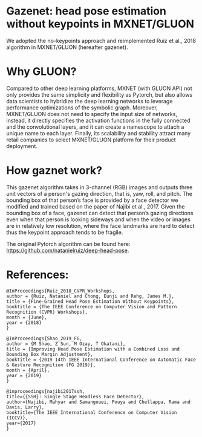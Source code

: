 # Gazenet: head pose estimation without keypoints in MXNET/GLUON

We adopted the no-keypoints approach and reimplemented Ruiz et al., 2018 algorithm in
MXNET/GLUON (hereafter gazenet). 

# Why GLUON? 

Compared to other deep learning platforms, MXNET (with
GLUON API) not only provides the same simplicity and flexibility as Pytorch, but also allows
data scientists to hybridize the deep learning networks to leverage performance optimizations of
the symbolic graph. Moreover, MXNET/GLUON does not need to specify the input size of
networks, instead, it directly specifies the activation functions in the fully connected and the
convolutional layers, and it can create a namescope to attach a unique name to each layer.
Finally, its scalability and stability attract many retail companies to select MXNET/GLUON
platform for their product deployment.

# How gaznet work?

This gazenet algorithm takes in 3-channel (RGB) images and outputs three unit vectors of a
person's gazing direction, that is, yaw, roll, and pitch. The bounding box of
that person’s face is provided by a face detector we modified and trained based on the paper of
Najibi et al., 2017. Given the bounding box of a face, gazenet can detect that person’s gazing
directions even when that person is looking sideways and when the video or images are in
relatively low resolution, where the face landmarks are hard to detect thus the keypoint
approach tends to be fragile.

The original Pytorch algorithm can be found here: https://github.com/natanielruiz/deep-head-pose.

# References:

```
@InProceedings{Ruiz_2018_CVPR_Workshops,
author = {Ruiz, Nataniel and Chong, Eunji and Rehg, James M.},
title = {Fine-Grained Head Pose Estimation Without Keypoints},
booktitle = {The IEEE Conference on Computer Vision and Pattern Recognition (CVPR) Workshops},
month = {June},
year = {2018}
}
```

```
@InProceedings{Shao_2019_FG,
author = {M Shao, Z Sun, M Ozay, T Okatani},
title = {Improving Head Pose Estimation with a Combined Loss and Bounding Box Margin Adjustment},
booktitle = {2019 14th IEEE International Conference on Automatic Face & Gesture Recognition (FG 2019)},
month = {April},
year = {2019}
}
```

```
@inproceedings{najibi2017ssh,
title={{SSH}: Single Stage Headless Face Detector},
author={Najibi, Mahyar and Samangouei, Pouya and Chellappa, Rama and Davis, Larry},
booktitle={The IEEE International Conference on Computer Vision (ICCV)},
year={2017}
}
```

